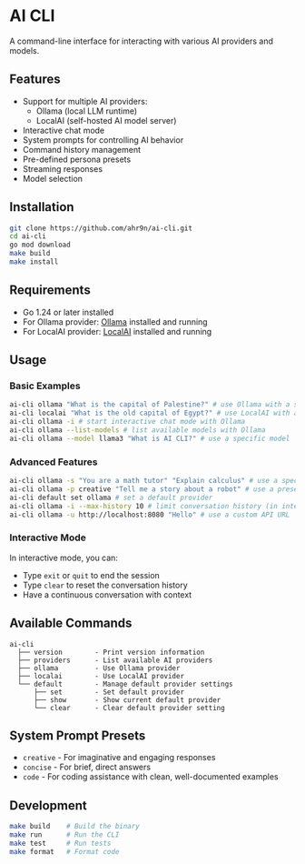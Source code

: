 # AI CLI
A command-line interface for interacting with various AI providers and models.

## Features
- Support for multiple AI providers:
  - Ollama (local LLM runtime)
  - LocalAI (self-hosted AI model server)
- Interactive chat mode
- System prompts for controlling AI behavior
- Command history management
- Pre-defined persona presets
- Streaming responses
- Model selection



## Installation
```bash
git clone https://github.com/ahr9n/ai-cli.git
cd ai-cli
go mod download
make build
make install
```

## Requirements
- Go 1.24 or later installed
- For Ollama provider: [Ollama](https://ollama.ai/) installed and running
- For LocalAI provider: [LocalAI](https://github.com/go-skynet/LocalAI) installed and running

## Usage

### Basic Examples
```bash
ai-cli ollama "What is the capital of Palestine?" # use Ollama with a single prompt 
ai-cli localai "What is the old capital of Egypt?" # use LocalAI with a single prompt 
ai-cli ollama -i # start interactive chat mode with Ollama
ai-cli ollama --list-models # list available models with Ollama
ai-cli ollama --model llama3 "What is AI CLI?" # use a specific model
```

### Advanced Features
```bash
ai-cli ollama -s "You are a math tutor" "Explain calculus" # use a specific system prompt
ai-cli ollama -p creative "Tell me a story about a robot" # use a preset prompt style
ai-cli default set ollama # set a default provider
ai-cli ollama -i --max-history 10 # limit conversation history (in interactive mode)
ai-cli ollama -u http://localhost:8080 "Hello" # use a custom API URL
```

### Interactive Mode
In interactive mode, you can:
- Type `exit` or `quit` to end the session
- Type `clear` to reset the conversation history
- Have a continuous conversation with context

## Available Commands
```
ai-cli
  ├── version        - Print version information
  ├── providers      - List available AI providers
  ├── ollama         - Use Ollama provider
  ├── localai        - Use LocalAI provider
  └── default        - Manage default provider settings
      ├── set        - Set default provider
      ├── show       - Show current default provider
      └── clear      - Clear default provider setting
```

## System Prompt Presets
- `creative` - For imaginative and engaging responses
- `concise` - For brief, direct answers
- `code` - For coding assistance with clean, well-documented examples

## Development
```bash
make build    # Build the binary
make run      # Run the CLI
make test     # Run tests
make format   # Format code
```
